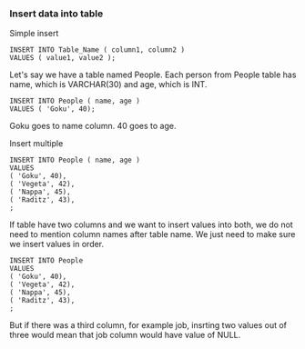 
### Insert data into table

Simple insert

```
INSERT INTO Table_Name ( column1, column2 )
VALUES ( value1, value2 );
```

Let's say we have a table named People. Each person from People table has
name, which is VARCHAR(30) and age, which is INT.

```
INSERT INTO People ( name, age )
VALUES ( 'Goku', 40);
```

Goku goes to name column. 40 goes to age. 

Insert multiple 

```
INSERT INTO People ( name, age )
VALUES 
( 'Goku', 40),
( 'Vegeta', 42),
( 'Nappa', 45),
( 'Raditz', 43),
;
```

If table have two columns and we want to insert values into both,
we do not need to mention column names after table name. 
We just need to make sure we insert values in order.

```
INSERT INTO People
VALUES 
( 'Goku', 40),
( 'Vegeta', 42),
( 'Nappa', 45),
( 'Raditz', 43),
;
```

But if there was a third column, for example job, insrting two values
out of three would mean that job column would have value of NULL.